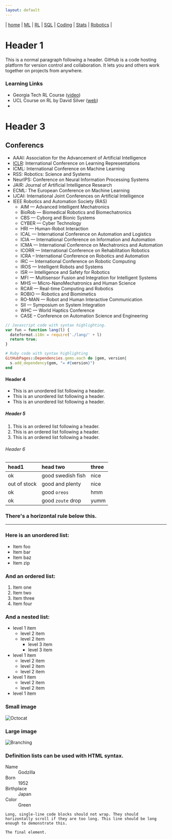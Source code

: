 ```yaml
---
layout: default
---
```

| [home](./) | [ML](./ml.html) | [RL](./ml.html) | [SQL](./sql.html) | [Coding](./coding.html) | [Stats](./stats.html) | [Robotics](./robotics.html) |

# Header 1

This is a normal paragraph following a header. GitHub is a code hosting platform for version control and collaboration. It lets you and others work together on projects from anywhere.

### Learning Links

- Georgia Tech RL Course ([video](https://www.youtube.com/playlist?list=PLFihX_3MLxS-xipfAZUwzAie7AWbJQ8k2))
- UCL Course on RL by David Silver ([web](http://www0.cs.ucl.ac.uk/staff/d.silver/web/Teaching.html))
- 





# Header 3


## Conferencs

- AAAI: Association for the Advancement of Artificial Intelligence
- [ICLR](https://iclr.cc/): International Conference on Learning Representations
- ICML: International Conference on Machine Learning
- RSS: Robotics: Science and Systems
- NeurIPS: Conference on Neural Information Processing Systems
- JAIR: Journal of Artificial Intelligence Research
- ECML: The European Conference on Machine Learning
- IJCAI: International Joint Conferences on Artificial Intelligence
- IEEE Robotics and Automation Society (RAS)
    -   AIM — Advanced Intelligent Mechatronics
    -   BioRob — Biomedical Robotics and Biomechatronics
    -   CBS — Cyborg and Bionic Systems
    -   CYBER — Cyber Technology
    -   HRI — Human-Robot Interaction
    -   ICAL — International Conference on Automation and Logistics
    -   ICIA — International Conference on Information and Automation
    -   ICMA — International Conference on Mechatronics and Automation
    -   ICORR — International Conference on Rehabilitation Robotics
    -   ICRA – International Conference on Robotics and Automation
    -   IRC —  International Conference on Robotic Computing
    -   IROS — Intelligent Robots and Systems
    -   ISR — Intelligence and Safety for Robotics
    -   MFI — Multisensor Fusion and Integration for Intelligent Systems
    -   MHS — Micro-NanoMechatronics and Human Science
    -   RCAR — Real-time Computing and Robotics
    -   ROBIO — Robotics and Biomimetics
    -   RO-MAN — Robot and Human Interactive Communication
    -   SII — Symposium on System Integration
    -   WHC — World Haptics Conference
    -   CASE – Conference on Automation Science and Engineering










```js
// Javascript code with syntax highlighting.
var fun = function lang(l) {
  dateformat.i18n = require('./lang/' + l)
  return true;
}
```

```ruby
# Ruby code with syntax highlighting
GitHubPages::Dependencies.gems.each do |gem, version|
  s.add_dependency(gem, "= #{version}")
end
```

#### Header 4

*   This is an unordered list following a header.
*   This is an unordered list following a header.
*   This is an unordered list following a header.

##### Header 5

1.  This is an ordered list following a header.
2.  This is an ordered list following a header.
3.  This is an ordered list following a header.

###### Header 6

| head1        | head two          | three |
|:-------------|:------------------|:------|
| ok           | good swedish fish | nice  |
| out of stock | good and plenty   | nice  |
| ok           | good `oreos`      | hmm   |
| ok           | good `zoute` drop | yumm  |

### There's a horizontal rule below this.

* * *

### Here is an unordered list:

*   Item foo
*   Item bar
*   Item baz
*   Item zip

### And an ordered list:

1.  Item one
1.  Item two
1.  Item three
1.  Item four

### And a nested list:

- level 1 item
  - level 2 item
  - level 2 item
    - level 3 item
    - level 3 item
- level 1 item
  - level 2 item
  - level 2 item
  - level 2 item
- level 1 item
  - level 2 item
  - level 2 item
- level 1 item

### Small image

![Octocat](https://github.githubassets.com/images/icons/emoji/octocat.png)

### Large image

![Branching](https://guides.github.com/activities/hello-world/branching.png)


### Definition lists can be used with HTML syntax.

<dl>
<dt>Name</dt>
<dd>Godzilla</dd>
<dt>Born</dt>
<dd>1952</dd>
<dt>Birthplace</dt>
<dd>Japan</dd>
<dt>Color</dt>
<dd>Green</dd>
</dl>

```
Long, single-line code blocks should not wrap. They should horizontally scroll if they are too long. This line should be long enough to demonstrate this.
```

```
The final element.
```
